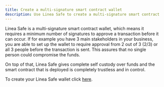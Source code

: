 ```yaml
---
title: Create a multi-signature smart contract wallet
description: Use Linea Safe to create a multi-signature smart contract wallet
---
```


Linea Safe is a multi-signature smart contract wallet, which means it requires a minimum number of signatures to approve a transaction before it can occur. If for example you have 3 main stakeholders in your business, you are able to set up the wallet to require approval from 2 out of 3 (2/3) or all 3 people before the transaction is sent. This assures that no single person could compromise the funds.

On top of that, Linea Safe gives complete self custody over funds and the smart contract that is deployed is completely trustless and in control.

To create your Linea Safe wallet click [here](https://safe.linea.build).

<!--
to check the status of the linea safe and entry points https://status.safe.linea.build/ not sure if we want to include this. right now it is password protected -->
